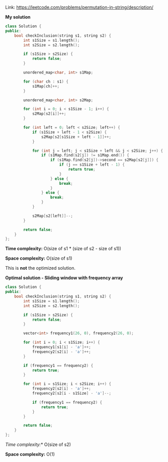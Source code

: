 Link: https://leetcode.com/problems/permutation-in-string/description/

**My solution**

```cpp
class Solution {
public:
    bool checkInclusion(string s1, string s2) {
        int s1Size = s1.length();
        int s2Size = s2.length();

        if (s1Size > s2Size) {
            return false;
        }

        unordered_map<char, int> s1Map;

        for (char ch : s1) {
            s1Map[ch]++;
        }

        unordered_map<char, int> s2Map;

        for (int i = 0; i < s1Size - 1; i++) {
            s2Map[s2[i]]++;
        }

        for (int left = 0; left < s2Size; left++) {
            if (s1Size + left - 1 < s2Size) {
                s2Map[s2[s1Size + left - 1]]++;
            }

            for (int j = left; j < s1Size + left && j < s2Size; j++) {
                if (s1Map.find(s2[j]) != s1Map.end()) {
                    if (s1Map.find(s2[j])->second == s2Map[s2[j]]) {
                        if (j == s1Size + left - 1) {
                            return true;
                        }
                    } else {
                        break;
                    }
                } else {
                    break;
                }
            }

            s2Map[s2[left]]--;
        }

        return false;
    }
};
```

**Time complexity:** O(size of s1 * (size of s2 - size of s1))

**Space complexity:** O(size of s1)

This is **not** the optimized solution.

**Optimal solution - Sliding window with frequency array**

```cpp
class Solution {
public:
    bool checkInclusion(string s1, string s2) {
        int s1Size = s1.length();
        int s2Size = s2.length();

        if (s1Size > s2Size) {
            return false;
        }

        vector<int> frequency1(26, 0), frequency2(26, 0);

        for (int i = 0; i < s1Size; i++) {
            frequency1[s1[i] - 'a']++;
            frequency2[s2[i] - 'a']++;
        }

        if (frequency1 == frequency2) {
            return true;
        }

        for (int i = s1Size; i < s2Size; i++) {
            frequency2[s2[i] - 'a']++;
            frequency2[s2[i - s1Size] - 'a']--;

            if (frequency1 == frequency2) {
                return true;
            }
        }

        return false;
    }
};
```

*Time complexity:** O(size of s2)

**Space complexity:** O(1)